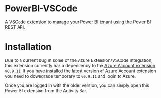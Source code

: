 # PowerBI-VSCode
A VSCode extension to manage your Power BI tenant using the Power BI REST API.

# Installation
Due to a current bug in some of the Azure Extension/VSCode integration, this extension currently has a dependency to the [Azure Account extension](https://marketplace.visualstudio.com/items?itemName=ms-vscode.azure-account) `v0.9.11`. If you have installed the latest version of Azure Account extension you need to downgrade temporary to `v0.9.11` and login to Azure.

Once you are logged in with the older version, you can simply open this Power BI extension from the Activity Bar.
